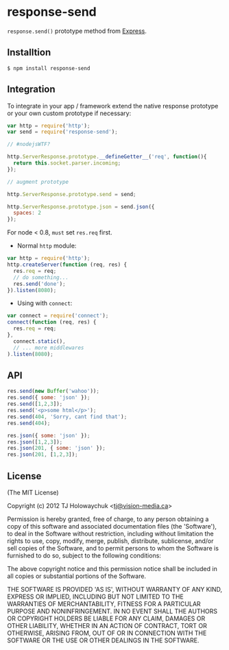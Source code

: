 
# response-send

  `response.send()` prototype method from [Express](http://expressjs.com).

## Installtion

    $ npm install response-send

## Integration

 To integrate in your app / framework extend the native response prototype or
 your own custom prototype if necessary:

```js
var http = require('http');
var send = require('response-send');

// #nodejsWTF?

http.ServerResponse.prototype.__defineGetter__('req', function(){
  return this.socket.parser.incoming;
});

// augment prototype

http.ServerResponse.prototype.send = send;

http.ServerResponse.prototype.json = send.json({
  spaces: 2
});
```

For node < 0.8, `must` set `res.req` first.

* Normal `http` module:

```js
var http = require('http');
http.createServer(function (req, res) {
  res.req = req;
  // do something...
  res.send('done');
}).listen(8080);
``` 

* Using with `connect`:

```js
var connect = require('connect');
connect(function (req, res) {
  res.req = req;
}, 
  connect.static(),
  // ... more middlewares
).listen(8080);
``` 

## API

```js
res.send(new Buffer('wahoo'));
res.send({ some: 'json' });
res.send([1,2,3]);
res.send('<p>some html</p>');
res.send(404, 'Sorry, cant find that');
res.send(404);
```

```js
res.json({ some: 'json' });
res.json([1,2,3]);
res.json(201, { some: 'json' });
res.json(201, [1,2,3]);
```

## License 

(The MIT License)

Copyright (c) 2012 TJ Holowaychuk &lt;tj@vision-media.ca&gt;

Permission is hereby granted, free of charge, to any person obtaining
a copy of this software and associated documentation files (the
'Software'), to deal in the Software without restriction, including
without limitation the rights to use, copy, modify, merge, publish,
distribute, sublicense, and/or sell copies of the Software, and to
permit persons to whom the Software is furnished to do so, subject to
the following conditions:

The above copyright notice and this permission notice shall be
included in all copies or substantial portions of the Software.

THE SOFTWARE IS PROVIDED 'AS IS', WITHOUT WARRANTY OF ANY KIND,
EXPRESS OR IMPLIED, INCLUDING BUT NOT LIMITED TO THE WARRANTIES OF
MERCHANTABILITY, FITNESS FOR A PARTICULAR PURPOSE AND NONINFRINGEMENT.
IN NO EVENT SHALL THE AUTHORS OR COPYRIGHT HOLDERS BE LIABLE FOR ANY
CLAIM, DAMAGES OR OTHER LIABILITY, WHETHER IN AN ACTION OF CONTRACT,
TORT OR OTHERWISE, ARISING FROM, OUT OF OR IN CONNECTION WITH THE
SOFTWARE OR THE USE OR OTHER DEALINGS IN THE SOFTWARE.